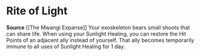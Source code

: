 ﻿---
id: '162'
name: Rite of Light
rarity: Common
source: '[[DATABASE/source/The Mwangi Expanse|The Mwangi Expanse]]'
trait: null
type: Heritage

---
# Rite of Light

**Source** [[The Mwangi Expanse]] 
Your exoskeleton bears small shoots that can share life. When using your Sunlight Healing, you can restore the Hit Points of an adjacent ally instead of yourself. That ally becomes temporarily immune to all uses of Sunlight Healing for 1 day.